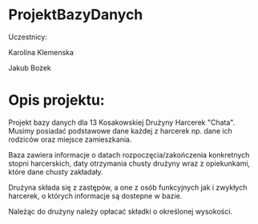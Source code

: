 # ProjektBazyDanych

Uczestnicy:

  Karolina Klemenska
  
  Jakub Bożek

# Opis projektu:

Projekt bazy danych dla 13 Kosakowskiej Drużyny Harcerek "Chata". Musimy posiadać podstawowe dane każdej z harcerek np. dane ich rodziców oraz miejsce zamieszkania.

Baza zawiera informacje o datach rozpoczęcia/zakończenia konkretnych stopni harcerskich, daty otrzymania
chusty drużyny wraz z opiekunkami, które dane chusty zakładały. 

Drużyna składa się z zastępów, a one z osób funkcyjnych jak i zwykłych harcerek, o których informacje są dostepne w bazie. 

Należąc do drużyny należy opłacać składki o określonej wysokości. 
